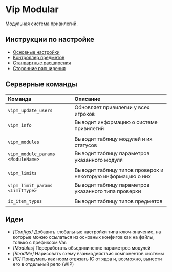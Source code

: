 # Vip Modular

Модульная система привилегий.

## Инструкции по настройке

- [Основные настройки](readme/configs.md)
- [Контроллер предметов](readme/extensions/items.md)
- [Стандартные расширения](readme/default-extensions.md)
- [Сторонние расширения](readme/thirdparty-extensions.md)

## Серверные команды

| Команда                           | Описание                                                    |
| :-------------------------------- | :---------------------------------------------------------- |
| `vipm_update_users`               | Обновляет привилегии у всех игроков                         |
| `vipm_info`                       | Выводит информацию о системе привилегий                     |
|                                   |                                                             |
| `vipm_modules`                    | Выводит таблицу модулей и их статусов                       |
| `vipm_module_params <ModuleName>` | Выводит таблицу параметров указанного модуля                |
|                                   |                                                             |
| `vipm_limits`                     | Выводит таблицу типов проверок и некоторую информацию о них |
| `vipm_limit_params <LimitType>`   | Выводит таблицу параметров указанного типа проверки         |
|                                   |                                                             |
| `ic_item_types`                   | Выводит таблицу типов предметов                             |

## Идеи

- _\[Configs\]_ Добавить глобальные настройки типа ключ-значение, на которые можно ссылаться из основных конфигов как на файлы, только с префиксом Var:
- _\[Modules\]_ Переработать обьедининение параметров модулей
- _\[ReadMe\]_ Нарисовать схему взаимодействия компонентов системы
- _\[IC\]_ Придумать как норм отвязать IC от ядра и, возможно, вынести его в отдельный репо (WIP)
